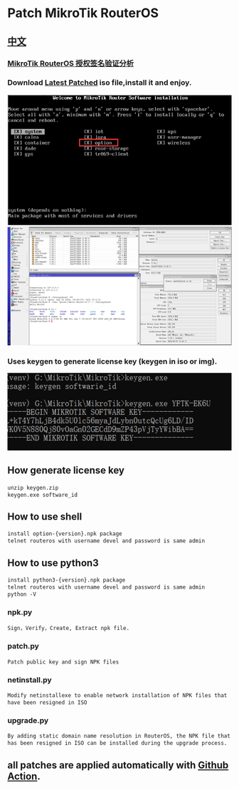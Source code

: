 # Patch MikroTik RouterOS

## [中文](README_CN.md)

###  [MikroTik RouterOS 授权签名验证分析](https://blog.csdn.net/chivalrys/article/details/139770711) 

### Download [Latest Patched](https://github.com/elseif/MikroTikPatch/releases/latest) iso file,install it and enjoy.

![](install.png)
![](routeros.png)

### Uses keygen to generate license key (keygen in iso or img).
![](keygen.png)

## How generate license key
    unzip keygen.zip
    keygen.exe software_id
## How to use shell
    install option-{version}.npk package
    telnet routeros with username devel and password is same admin
## How to use python3
    install python3-{version}.npk package
    telnet routeros with username devel and password is same admin
    python -V
### npk.py
    Sign，Verify，Create, Extract npk file.
### patch.py
    Patch public key and sign NPK files
### netinstall.py
    Modify netinstallexe to enable network installation of NPK files that have been resigned in ISO
### upgrade.py
    By adding static domain name resolution in RouterOS, the NPK file that has been resigned in ISO can be installed during the upgrade process.
## all patches are applied automatically with [Github Action](https://github.com/elseif/MikroTikPatch/blob/main/.github/workflows/mikrotik_patch.yml).






